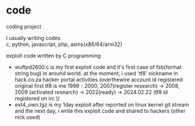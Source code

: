 # code
coding project

I usually writing codes<br>
c, python, javascript, php, asms(x86/64/arm32)

exploit code written by C programming

- wuftpd2600.c is my first exploit code and it's first case of fsb(format string bug) in around world. at the moment, i used 'tf8' nickname in hack.co.za hacker portal activities
  (overthewire account id registered original first tf8 is me 1999 - 2000, 2007(register research) -> 2008, 2009 (activated research) -> 2022(ready) -> 2024.02.22 (tf8 id registered on irc ))
- ext4_own.tgz is my 1day exploit after reported on linux kernel git stream and the next day, i write this exploit code and shared to hackers
  (other nick used)
